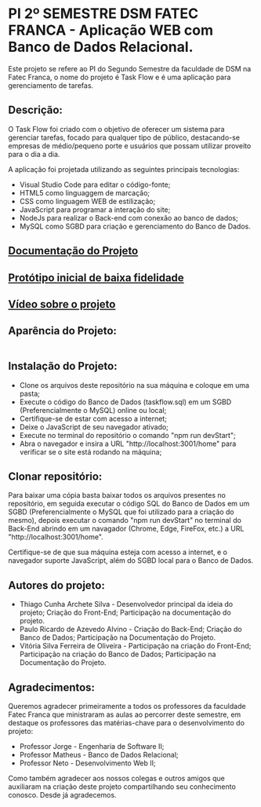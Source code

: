 # PI 2º SEMESTRE DSM FATEC FRANCA - Aplicação WEB com Banco de Dados Relacional.

Este projeto se refere ao PI do Segundo Semestre da faculdade de DSM na Fatec Franca, o nome do projeto é Task Flow e é uma aplicação para gerenciamento de tarefas.

## Descrição:

O Task Flow foi criado com o objetivo de oferecer um sistema para gerenciar tarefas, focado para qualquer tipo de público, destacando-se empresas de médio/pequeno porte e usuários que possam utilizar proveito para o dia a dia.

A aplicação foi projetada utilizando as seguintes principais tecnologias:

* Visual Studio Code para editar o código-fonte;
* HTML5 como linguaggem de marcação;
* CSS como linguagem WEB de estilização;
* JavaScript para programar a interação do site;
* NodeJs para realizar o Back-end com conexão ao banco de dados;
* MySQL como SGBD para criação e gerenciamento do Banco de Dados.

## [Documentação do Projeto]()

## [Protótipo inicial de baixa fidelidade]()

## [Vídeo sobre o projeto]()


## Aparência do Projeto:

<img src="">





## Instalação do Projeto:

* Clone os arquivos deste repositório na sua máquina e coloque em uma pasta;
* Execute o código do Banco de Dados (taskflow.sql) em um SGBD (Preferencialmente o MySQL) online ou local;
* Certifique-se de estar com acesso a internet;
* Deixe o JavaScript de seu navegador ativado;
* Execute no terminal do repositório o comando "npm run devStart";
* Abra o navegador e insira a URL "http://localhost:3001/home" para verificar se o site está rodando na máquina;

## Clonar repositório:

Para baixar uma cópia basta baixar todos os arquivos presentes no repositório, em seguida executar o código SQL do Banco de Dados em um SGBD (Preferencialmente o MySQL que foi utilizado para a criação do mesmo), depois executar o comando "npm run devStart" no terminal do Back-End abrindo em um navagador (Chrome, Edge, FireFox, etc.) a URL "http://localhost:3001/home".

Certifique-se de que sua máquina esteja com acesso a internet, e o navegador suporte JavaScript, além do SGBD local para o Banco de Dados.

## Autores do projeto:
* Thiago Cunha Archete Silva - Desenvolvedor principal da ideia do projeto; Criação do Front-End; Participação na documentação do projeto.
* Paulo Ricardo de Azevedo Alvino - Criação do Back-End; Criação do Banco de Dados; Participação na Documentação do Projeto.
* Vitória Silva Ferreira de Oliveira - Participação na criação do Front-End; Participação na criação do Banco de Dados; Participação na Documentação do Projeto.


## Agradecimentos:

Queremos agradecer primeiramente a todos os professores da faculdade Fatec Franca que ministraram as aulas ao percorrer deste semestre, em destaque os professores das matérias-chave para o desenvolvimento do projeto:
* Professor Jorge - Engenharia de Software II;
* Professor Matheus - Banco de Dados Relacional;
* Professor Neto - Desenvolvimento Web II;

Como também agradecer aos nossos colegas e outros amigos que auxiliaram na criação deste projeto compartilhando seu conhecimento conosco. Desde já agradecemos.
